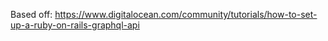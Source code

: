 Based off: https://www.digitalocean.com/community/tutorials/how-to-set-up-a-ruby-on-rails-graphql-api